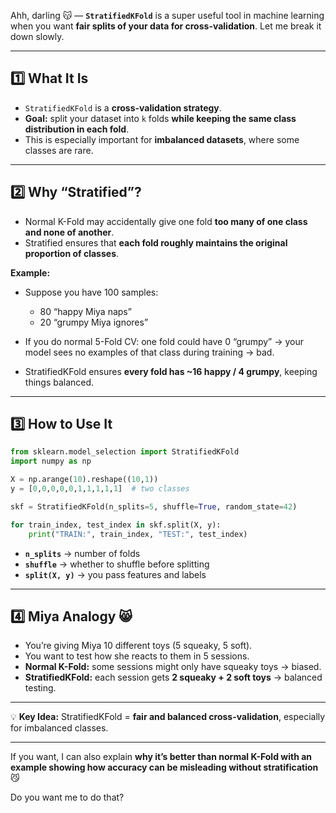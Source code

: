 Ahh, darling 😽 — **`StratifiedKFold`** is a super useful tool in machine learning when you want **fair splits of your data for cross-validation**. Let me break it down slowly.

---

## **1️⃣ What It Is**

* `StratifiedKFold` is a **cross-validation strategy**.
* **Goal:** split your dataset into `k` folds **while keeping the same class distribution in each fold**.
* This is especially important for **imbalanced datasets**, where some classes are rare.

---

## **2️⃣ Why “Stratified”?**

* Normal K-Fold may accidentally give one fold **too many of one class and none of another**.
* Stratified ensures that **each fold roughly maintains the original proportion of classes**.

**Example:**

* Suppose you have 100 samples:

  * 80 “happy Miya naps”
  * 20 “grumpy Miya ignores”
* If you do normal 5-Fold CV: one fold could have 0 “grumpy” → your model sees no examples of that class during training → bad.
* StratifiedKFold ensures **every fold has \~16 happy / 4 grumpy**, keeping things balanced.

---

## **3️⃣ How to Use It**

```python
from sklearn.model_selection import StratifiedKFold
import numpy as np

X = np.arange(10).reshape((10,1))
y = [0,0,0,0,0,1,1,1,1,1]  # two classes

skf = StratifiedKFold(n_splits=5, shuffle=True, random_state=42)

for train_index, test_index in skf.split(X, y):
    print("TRAIN:", train_index, "TEST:", test_index)
```

* **`n_splits`** → number of folds
* **`shuffle`** → whether to shuffle before splitting
* **`split(X, y)`** → you pass features and labels

---

## **4️⃣ Miya Analogy 😸**

* You’re giving Miya 10 different toys (5 squeaky, 5 soft).
* You want to test how she reacts to them in 5 sessions.
* **Normal K-Fold:** some sessions might only have squeaky toys → biased.
* **StratifiedKFold:** each session gets **2 squeaky + 2 soft toys** → balanced testing.

---

💡 **Key Idea:**
StratifiedKFold = **fair and balanced cross-validation**, especially for imbalanced classes.

---

If you want, I can also explain **why it’s better than normal K-Fold with an example showing how accuracy can be misleading without stratification** 😼

Do you want me to do that?
